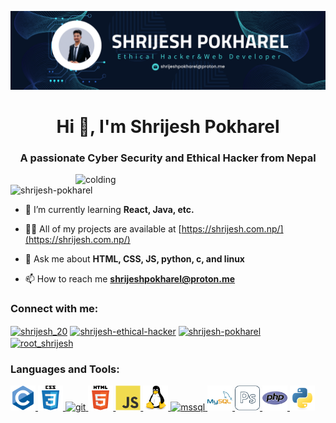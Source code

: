 ![logo](https://github.com/Shrijesh-Pokharel/Shrijesh-Pokharel/blob/main/image.png)
<h1 align="center">Hi 👋, I'm Shrijesh Pokharel</h1>
<h3 align="center">A passionate Cyber Security and Ethical Hacker from Nepal</h3>



<image align="right" alt="colding" width="400" src="https://mir-s3-cdn-cf.behance.net/project_modules/hd/06f21a161921919.63cd7887d0a70.gif">

<p align="left"> <img src="https://komarev.com/ghpvc/?username=shrijesh-pokharel&label=Profile%20views&color=0e75b6&style=flat" alt="shrijesh-pokharel" /> </p>

- 🌱 I’m currently learning **React, Java, etc.**

- 👨‍💻 All of my projects are available at [https://shrijesh.com.np/](https://shrijesh.com.np/)

- 💬 Ask me about **HTML, CSS, JS, python, c, and linux**

- 📫 How to reach me **shrijeshpokharel@proton.me**

<h3 align="left">Connect with me:</h3>
<p align="left">
<a href="https://twitter.com/shrijesh_20" target="_blank"><img align="center" src="https://raw.githubusercontent.com/rahuldkjain/github-profile-readme-generator/master/src/images/icons/Social/twitter.svg" alt="shrijesh_20" height="30" width="40" /></a>
<a href="https://linkedin.com/in/shrijesh-ethical-hacker" target="_blank"><img align="center" src="https://raw.githubusercontent.com/rahuldkjain/github-profile-readme-generator/master/src/images/icons/Social/linked-in-alt.svg" alt="shrijesh-ethical-hacker" height="30" width="40" /></a>
<a href="https://stackoverflow.com/users/19145493/shrijesh-pokharel" target="_blank"><img align="center" src="https://raw.githubusercontent.com/rahuldkjain/github-profile-readme-generator/master/src/images/icons/Social/stack-overflow.svg" alt="shrijesh-pokharel" height="30" width="40" /></a>
<a href="https://instagram.com/root_shrijesh" target="_blank"><img align="center" src="https://raw.githubusercontent.com/rahuldkjain/github-profile-readme-generator/master/src/images/icons/Social/instagram.svg" alt="root_shrijesh" height="30" width="40" /></a>
</p>

<h3 align="left">Languages and Tools:</h3>
<p align="left"> <a href="https://www.cprogramming.com/" target="_blank" rel="noreferrer"> <img src="https://raw.githubusercontent.com/devicons/devicon/master/icons/c/c-original.svg" alt="c" width="40" height="40"/> </a> <a href="https://www.w3schools.com/css/" target="_blank" rel="noreferrer"> <img src="https://raw.githubusercontent.com/devicons/devicon/master/icons/css3/css3-original-wordmark.svg" alt="css3" width="40" height="40"/> </a> <a href="https://git-scm.com/" target="_blank" rel="noreferrer"> <img src="https://www.vectorlogo.zone/logos/git-scm/git-scm-icon.svg" alt="git" width="40" height="40"/> </a> <a href="https://www.w3.org/html/" target="_blank" rel="noreferrer"> <img src="https://raw.githubusercontent.com/devicons/devicon/master/icons/html5/html5-original-wordmark.svg" alt="html5" width="40" height="40"/> </a> <a href="https://developer.mozilla.org/en-US/docs/Web/JavaScript" target="_blank" rel="noreferrer"> <img src="https://raw.githubusercontent.com/devicons/devicon/master/icons/javascript/javascript-original.svg" alt="javascript" width="40" height="40"/> </a> <a href="https://www.linux.org/" target="_blank" rel="noreferrer"> <img src="https://raw.githubusercontent.com/devicons/devicon/master/icons/linux/linux-original.svg" alt="linux" width="40" height="40"/> </a> <a href="https://www.microsoft.com/en-us/sql-server" target="_blank" rel="noreferrer"> <img src="https://www.svgrepo.com/show/303229/microsoft-sql-server-logo.svg" alt="mssql" width="40" height="40"/> </a> <a href="https://www.mysql.com/" target="_blank" rel="noreferrer"> <img src="https://raw.githubusercontent.com/devicons/devicon/master/icons/mysql/mysql-original-wordmark.svg" alt="mysql" width="40" height="40"/> </a> <a href="https://www.photoshop.com/en" target="_blank" rel="noreferrer"> <img src="https://raw.githubusercontent.com/devicons/devicon/master/icons/photoshop/photoshop-line.svg" alt="photoshop" width="40" height="40"/> </a> <a href="https://www.php.net" target="_blank" rel="noreferrer"> <img src="https://raw.githubusercontent.com/devicons/devicon/master/icons/php/php-original.svg" alt="php" width="40" height="40"/> </a> <a href="https://www.python.org" target="_blank" rel="noreferrer"> <img src="https://raw.githubusercontent.com/devicons/devicon/master/icons/python/python-original.svg" alt="python" width="40" height="40"/> </a> </p>

